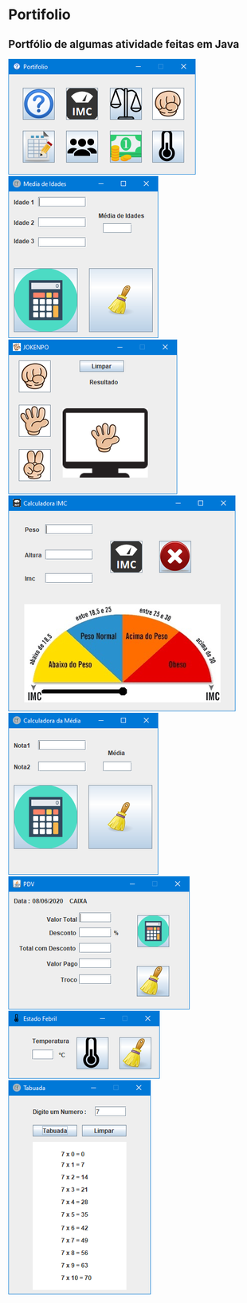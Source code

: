 # Portifolio
<h2>Portfólio de algumas atividade feitas em Java</h2>
<img src= "imgs/01.PNG">
<br>
<img src= "imgs/idade.png">
<br>
<img src= "imgs/jokenpo.png">
<br>
<img src= "imgs/lmc.png">
<br>
<img src= "imgs/media.png">
<br>
<img src= "imgs/pdv.png">
<br>
<img src= "imgs/resultado.png">
<br>
<img src= "imgs/tab.png">
<br>
